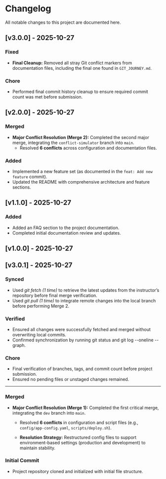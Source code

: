 # Changelog

All notable changes to this project are documented here.

## [v3.0.0] - 2025-10-27

### Fixed
- **Final Cleanup:** Removed all stray Git conflict markers from documentation files, including the final one found in `GIT_JOURNEY.md`.

### Chore
- Performed final commit history cleanup to ensure required commit count was met before submission.

## [v2.0.0] - 2025-10-27

### Merged
- **Major Conflict Resolution (Merge 2):** Completed the second major merge, integrating the `conflict-simulator` branch into `main`.
  - Resolved **6 conflicts** across configuration and documentation files.

### Added
- Implemented a new feature set (as documented in the `feat: Add new feature` commit).
- Updated the README with comprehensive architecture and feature sections.

## [v1.1.0] - 2025-10-27

### Added
- Added an FAQ section to the project documentation.
- Completed initial documentation review and updates.

## [v1.0.0] - 2025-10-27

## [v3.0.1] - 2025-10-27

### Synced

* Used *git fetch (1 time)* to retrieve the latest updates from the instructor’s repository before final merge verification.
* Used *git pull (1 time)* to integrate remote changes into the local branch before performing Merge 2.

### Verified

* Ensured all changes were successfully fetched and merged without overwriting local commits.
* Confirmed synchronization by running git status and git log --oneline --graph.

### Chore

* Final verification of branches, tags, and commit count before project submission.
* Ensured no pending files or unstaged changes remained.

---

### Merged
- **Major Conflict Resolution (Merge 1):** Completed the first critical merge, integrating the `dev` branch into `main`.
  - Resolved **6 conflicts** in configuration and script files (e.g., `config/app-config.yaml`, `scripts/deploy.sh`).

  - **Resolution Strategy:** Restructured config files to support environment-based settings (production and development) to maintain stability.


### Initial Commit
- Project repository cloned and initialized with initial file structure.
